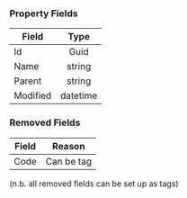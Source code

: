### Property Fields

| Field        | Type           | 
| ------------- |:-------------:|
| Id      | Guid |
| Name | string      |
| Parent | string      |
| Modified | datetime      |

### Removed Fields

| Field        | Reason           | 
| ------------- |:-------------:|
| Code | Can be tag      |

(n.b. all removed fields can be set up as tags)
